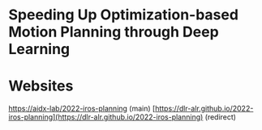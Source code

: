 # Speeding Up Optimization-based Motion Planning through Deep Learning

# Websites
[https://aidx-lab/2022-iros-planning](https://aidx-lab/2022-iros-planning) (main)
[https://dlr-alr.github.io/2022-iros-planning](https://dlr-alr.github.io/2022-iros-planning) (redirect)
